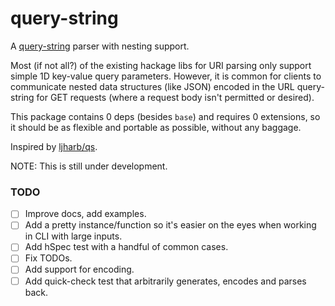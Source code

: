 # query-string

A [query-string](https://en.wikipedia.org/wiki/Query_string) parser with nesting support.

Most (if not all?) of the existing hackage libs for URI parsing only support simple 1D key-value query parameters. However, it is common for clients to communicate nested data structures (like JSON) encoded in the URL query-string for GET requests (where a request body isn't permitted or desired).

This package contains 0 deps (besides `base`) and requires 0 extensions, so it should be as flexible and portable as possible, without any baggage.

Inspired by [ljharb/qs](https://github.com/ljharb/qs).

NOTE: This is still under development.

### TODO

- [ ] Improve docs, add examples.
- [ ] Add a pretty instance/function so it's easier on the eyes when working in CLI with large inputs.
- [ ] Add hSpec test with a handful of common cases.
- [ ] Fix TODOs.
- [ ] Add support for encoding.
- [ ] Add quick-check test that arbitrarily generates, encodes and parses back.